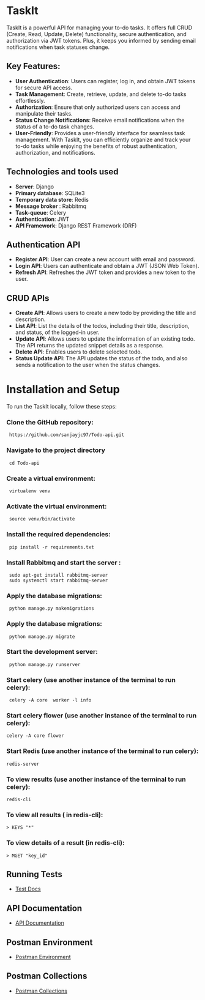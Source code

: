 # TaskIt

TaskIt is a powerful API for managing your to-do tasks. It offers full CRUD (Create, Read, Update, Delete) functionality, secure authentication, and authorization via JWT tokens. Plus, it keeps you informed by sending email notifications when task statuses change.

## Key Features:

- **User Authentication**: Users can register, log in, and obtain JWT tokens for secure API access.
- **Task Management**: Create, retrieve, update, and delete to-do tasks effortlessly.
- **Authorization**: Ensure that only authorized users can access and manipulate their tasks.
- **Status Change Notifications**: Receive email notifications when the status of a to-do task changes.
- **User-Friendly**: Provides a user-friendly interface for seamless task management.
  With TaskIt, you can efficiently organize and track your to-do tasks while enjoying the benefits of robust authentication, authorization, and notifications.

## Technologies and tools used

- **Server**: Django
- **Primary database**: SQLite3
- **Temporary data store**: Redis
- **Message broker** : Rabbitmq
- **Task-queue**: Celery
- **Authentication**: JWT
- **API Framework**: Django REST Framework (DRF)

## Authentication API

- **Register API**: User can create a new account with email and password.
- **Login API**: Users can authenticate and obtain a JWT (JSON Web Token).
- **Refresh API**: Refreshes the JWT token and provides a new token to the user.

## CRUD APIs

- **Create API**: Allows users to create a new todo by providing the title and description.
- **List API**: List the details of the todos, including their title, description, and status, of the logged-in user.
- **Update API**: Allows users to update the information of an existing todo. The API returns the updated snippet details as a response.
- **Delete API**: Enables users to delete selected todo.
- **Status Update API**: The API updates the status of the todo, and also sends a notification to the user when the status changes.

# Installation and Setup

To run the TaskIt locally, follow these steps:

### Clone the GitHub repository:

     https://github.com/sanjayjc97/Todo-api.git

### Navigate to the project directory

     cd Todo-api

### Create a virtual environment:

     virtualenv venv

### Activate the virtual environment:

     source venv/bin/activate

### Install the required dependencies:

     pip install -r requirements.txt

### Install Rabbitmq and start the server :

     sudo apt-get install rabbitmq-server
     sudo systemctl start rabbitmq-server

### Apply the database migrations:

     python manage.py makemigrations

### Apply the database migrations:

     python manage.py migrate

### Start the development server:

     python manage.py runserver

### Start celery (use another instance of the terminal to run celery):

     celery -A core  worker -l info

### Start celery flower (use another instance of the terminal to run celery):

    celery -A core flower

### Start Redis (use another instance of the terminal to run celery):

    redis-server

### To view results (use another instance of the terminal to run celery):

    redis-cli

### To view all results ( in redis-cli):

    > KEYS "*"

### To view details of a result (in redis-cli):

    > MGET "key_id"

## Running Tests

- [Test Docs](https://github.com/sanjayjc97/Todo-api/blob/master/TaskIt.md)

## API Documentation

- [API Documentation](https://github.com/sanjayjc97/Todo-api/blob/master/Api%20documentation%20.md)

## Postman Environment

- [Postman Environment](https://github.com/sanjayjc97/Todo-api/blob/master/Todo%20environments.postman_environment.json)

## Postman Collections

- [Postman Collections](https://github.com/sanjayjc97/Todo-api/blob/master/Todo-api.postman_collection.json)
